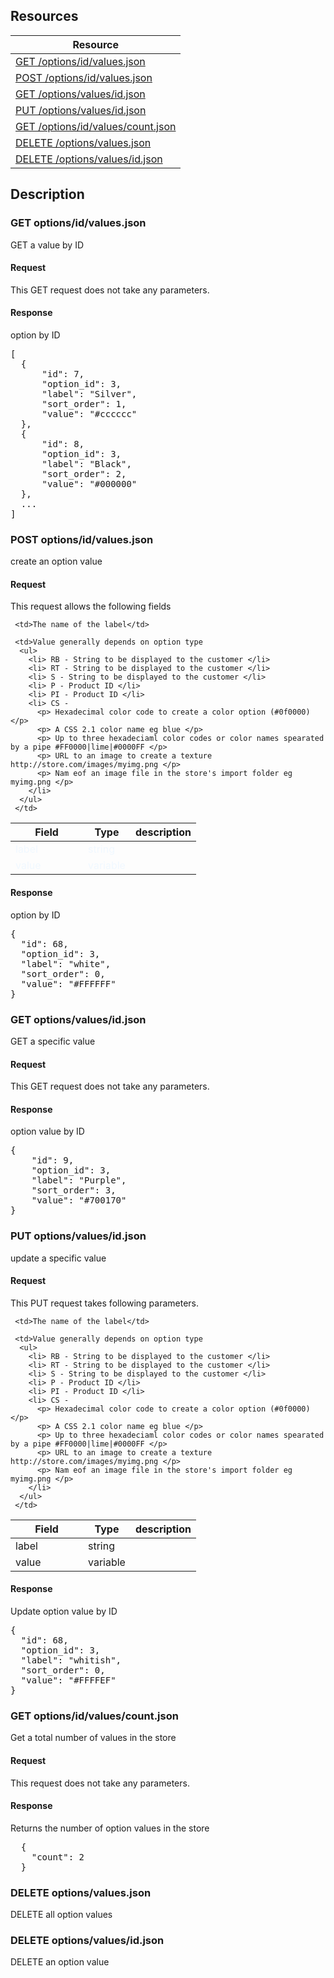 ## Resources

<table class="table table-bordered ">
  <thead>
   <tr>
     <th>Resource</th>
   </tr>
 </thead>
 <tbody>

   <tr>
     <td><a href="#get-optionsidvaluesjson">GET /options/id/values.json</a></td>
     
   </tr>
   <tr>
     <td><a href="#post-optionsidvaluesjson">POST /options/id/values.json</a></td>
     
   </tr>
   <tr>
     <td><a href="#get-optionsvaluesidjson">GET /options/values/id.json</a></td>
     
   </tr>
   <tr>
     <td><a href="#put-optionsvaluesidjson">PUT /options/values/id.json</a></td>
     
   </tr>   
   <tr>
     <td><a href="#get-optionsidvaluescountjson">GET /options/id/values/count.json</a></td>
     
   </tr>

   <tr>
     <td><a href="#delete-optionsvaluesjson">DELETE /options/values.json</a></td>
     
   </tr>

   <tr>
     <td><a href="#delete-optionsvaluesidjson">DELETE /options/values/id.json</a></td>
     
   </tr>
   
 </tbody>
</table>
   
## Description

### GET options/id/values.json
GET a value by ID

#### Request
This GET request does not take any parameters.

#### Response
option by ID
<pre>
[
  {
      "id": 7,
      "option_id": 3,
      "label": "Silver",
      "sort_order": 1,
      "value": "#cccccc"
  },
  {
      "id": 8,
      "option_id": 3,
      "label": "Black",
      "sort_order": 2,
      "value": "#000000"
  },
  ...
]
</pre> 

### POST options/id/values.json
create an option value

#### Request
This request allows the following fields
<!-- do not change this. for rendering on the main site -->
<style type="text/css">
tr.mandatory {
  color: aliceblue;
}
</style>
<!-- style complete -->

<table class="table table-bordered ">
  <thead>
   <tr>
     <th style="width: 100px;">Field</th>
     <th style="width: 50px;">Type</th>
     <th>description</th>
   </tr>
  </thead>
  <tbody>
   
   <tr class="mandatory">
     <td>label</td>
     <td>string</td>
     
     <td>The name of the label</td>
   </tr>
   
   <tr class="mandatory">
     <td>value</td>
     <td>variable</td>
     
     <td>Value generally depends on option type
      <ul>
        <li> RB - String to be displayed to the customer </li>
        <li> RT - String to be displayed to the customer </li>
        <li> S - String to be displayed to the customer </li>
        <li> P - Product ID </li>
        <li> PI - Product ID </li>
        <li> CS - 
          <p> Hexadecimal color code to create a color option (#0f0000) </p>
          <p> A CSS 2.1 color name eg blue </p>
          <p> Up to three hexadeciaml color codes or color names spearated by a pipe #FF0000|lime|#0000FF </p>
          <p> URL to an image to create a texture http://store.com/images/myimg.png </p>
          <p> Nam eof an image file in the store's import folder eg myimg.png </p>
        </li>
      </ul>
     </td>
   </tr>
   
  </tbody>
</table>

#### Response
option by ID
<pre>
{
  "id": 68,
  "option_id": 3,
  "label": "white",
  "sort_order": 0,
  "value": "#FFFFFF"
}
</pre> 

### GET options/values/id.json
GET a specific value


#### Request
This GET request does not take any parameters.


#### Response
option value by ID
<pre>
{
    "id": 9,
    "option_id": 3,
    "label": "Purple",
    "sort_order": 3,
    "value": "#700170"
}
</pre>

### PUT options/values/id.json
update a specific value


#### Request
This PUT request takes following parameters.
<table class="table table-bordered ">
  <thead>
   <tr>
     <th style="width: 100px;">Field</th>
     <th style="width: 50px;">Type</th>
     <th>description</th>
   </tr>
  </thead>
  <tbody>
   
   <tr >
     <td>label</td>
     <td>string</td>
     
     <td>The name of the label</td>
   </tr>
   
   <tr >
     <td>value</td>
     <td>variable</td>
     
     <td>Value generally depends on option type
      <ul>
        <li> RB - String to be displayed to the customer </li>
        <li> RT - String to be displayed to the customer </li>
        <li> S - String to be displayed to the customer </li>
        <li> P - Product ID </li>
        <li> PI - Product ID </li>
        <li> CS - 
          <p> Hexadecimal color code to create a color option (#0f0000) </p>
          <p> A CSS 2.1 color name eg blue </p>
          <p> Up to three hexadeciaml color codes or color names spearated by a pipe #FF0000|lime|#0000FF </p>
          <p> URL to an image to create a texture http://store.com/images/myimg.png </p>
          <p> Nam eof an image file in the store's import folder eg myimg.png </p>
        </li>
      </ul>
     </td>
   </tr>
   
  </tbody>
</table>

#### Response
Update option value by ID
<pre>
{
  "id": 68,
  "option_id": 3,
  "label": "whitish",
  "sort_order": 0,
  "value": "#FFFFEF"
}
</pre>

### GET options/id/values/count.json
Get a total number of values in the store

#### Request
This request does not take any parameters.

#### Response
Returns the number of option values in the store 
<pre>
  {
    "count": 2
  }
</pre>

### DELETE options/values.json
DELETE all option values

### DELETE options/values/id.json
DELETE an option value
